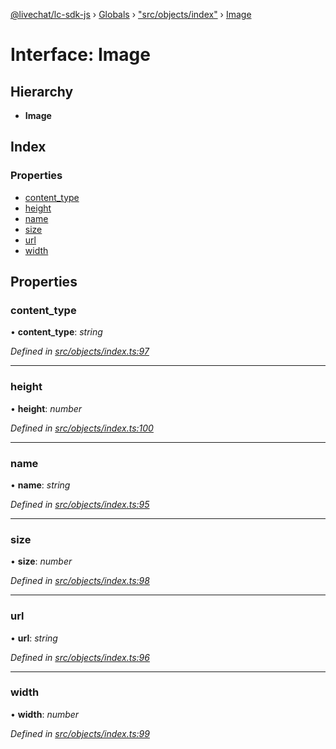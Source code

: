 [@livechat/lc-sdk-js](../README.md) › [Globals](../globals.md) › ["src/objects/index"](../modules/_src_objects_index_.md) › [Image](_src_objects_index_.image.md)

# Interface: Image

## Hierarchy

* **Image**

## Index

### Properties

* [content_type](_src_objects_index_.image.md#content_type)
* [height](_src_objects_index_.image.md#height)
* [name](_src_objects_index_.image.md#name)
* [size](_src_objects_index_.image.md#size)
* [url](_src_objects_index_.image.md#url)
* [width](_src_objects_index_.image.md#width)

## Properties

###  content_type

• **content_type**: *string*

*Defined in [src/objects/index.ts:97](https://github.com/livechat/lc-sdk-js/blob/8143b05/src/objects/index.ts#L97)*

___

###  height

• **height**: *number*

*Defined in [src/objects/index.ts:100](https://github.com/livechat/lc-sdk-js/blob/8143b05/src/objects/index.ts#L100)*

___

###  name

• **name**: *string*

*Defined in [src/objects/index.ts:95](https://github.com/livechat/lc-sdk-js/blob/8143b05/src/objects/index.ts#L95)*

___

###  size

• **size**: *number*

*Defined in [src/objects/index.ts:98](https://github.com/livechat/lc-sdk-js/blob/8143b05/src/objects/index.ts#L98)*

___

###  url

• **url**: *string*

*Defined in [src/objects/index.ts:96](https://github.com/livechat/lc-sdk-js/blob/8143b05/src/objects/index.ts#L96)*

___

###  width

• **width**: *number*

*Defined in [src/objects/index.ts:99](https://github.com/livechat/lc-sdk-js/blob/8143b05/src/objects/index.ts#L99)*
